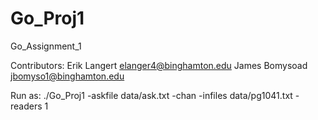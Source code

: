 # Go_Proj1
Go_Assignment_1

Contributors:
Erik Langert   elanger4@binghamton.edu
James Bomysoad jbomyso1@binghamton.edu

Run as:
./Go_Proj1 -askfile data/ask.txt -chan -infiles data/pg1041.txt -readers 1

